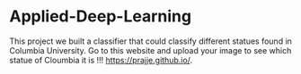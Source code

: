 # Applied-Deep-Learning

This project we built a classifier that could classify different statues found in Columbia University.
Go to this website and upload your image to see which statue of Cloumbia it is !!!
https://prajje.github.io/.
